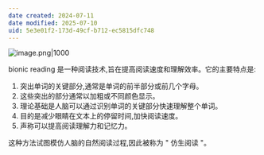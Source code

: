 ```yaml
---
date created: 2024-07-11
date modified: 2025-07-10
uid: 5e3e01f2-173d-49cf-b712-ec5815dfc748
---
```


![image.png|1000](https://imagehosting4picgo.oss-cn-beijing.aliyuncs.com/imagehosting/fix-dir%2Fpicgo%2Fpicgo-clipboard-images%2F2024%2F07%2F17%2F14-29-01-13d336f8510dc31118af625274a6e218-20240717142900-8e5f34.png)

bionic reading 是一种阅读技术,旨在提高阅读速度和理解效率。它的主要特点是:

1. 突出单词的关键部分,通常是单词的前半部分或前几个字母。
2. 这些突出的部分通常以加粗或不同颜色显示。
3. 理论基础是人脑可以通过识别单词的关键部分快速理解整个单词。
4. 目的是减少眼睛在文本上的停留时间,加快阅读速度。
5. 声称可以提高阅读理解力和记忆力。

这种方法试图模仿人脑的自然阅读过程,因此被称为 " 仿生阅读 "。
